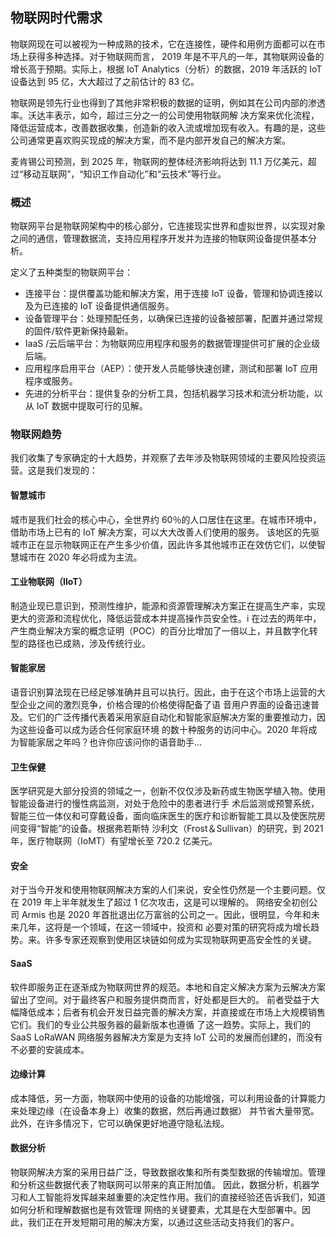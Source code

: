 ## 物联网时代需求

物联网现在可以被视为一种成熟的技术，它在连接性，硬件和用例方面都可以在市场上获得多种选择。对于物联网而言，
2019 年是不平凡的一年，其物联网设备的增长高于预期。实际上，根据 IoT Analytics（分析）的数据，2019 年活跃的 IoT 设备达到 95 亿，大大超过了之前估计的 83 亿。

物联网是领先行业也得到了其他非常积极的数据的证明，例如其在公司内部的渗透率。沃达丰表示，如今，超过三分之一的公司使用物联网解
决方案来优化流程，降低运营成本，改善数据收集，创造新的收入流或增加现有收入。有趣的是，这些公司通常更喜欢购买现成的解决方案，而不是内部开发自己的解决方案。

麦肯锡公司预测，到 2025 年，物联网的整体经济影响将达到 11.1 万亿美元，超过“移动互联网”，“知识工作自动化”和“云技术”等行业。

### 概述

物联网平台是物联网架构中的核心部分，它连接现实世界和虚拟世界，以实现对象之间的通信，管理数据流，支持应用程序开发并为连接的物联网设备提供基本分析。

定义了五种类型的物联网平台：

- 连接平台：提供覆盖功能和解决方案，用于连接 IoT 设备，管理和协调连接以及为已连接的 IoT 设备提供通信服务。
- 设备管理平台：处理预配任务，以确保已连接的设备被部署，配置并通过常规的固件/软件更新保持最新。
- IaaS /云后端平台：为物联网应用程序和服务的数据管理提供可扩展的企业级后端。
- 应用程序启用平台（AEP）：使开发人员能够快速创建，测试和部署 IoT 应用程序或服务。
- 先进的分析平台：提供复杂的分析工具，包括机器学习技术和流分析功能，以从 IoT 数据中提取可行的见解。

### 物联网趋势

我们收集了专家确定的十大趋势，并观察了去年涉及物联网领域的主要风险投资运营。这是我们发现的：

#### 智慧城市

城市是我们社会的核心中心，全世界约 60％的人口居住在这里。在城市环境中，借助市场上已有的 IoT 解决方案，可以大大改善人们使用的服务。
该地区的先驱城市正在显示物联网正在产生多少价值，因此许多其他城市正在效仿它们，以使智慧城市在 2020 年必将成为主流。

#### 工业物联网（IIoT）

制造业现已意识到，预测性维护，能源和资源管理解决方案正在提高生产率，实现更大的资源和流程优化，降低运营成本并提高操作员安全性。i
在过去的两年中，产生商业解决方案的概念证明（POC）的百分比增加了一倍以上，并且数字化转型的路径也已成熟，涉及传统行业。

#### 智能家居

语音识别算法现在已经足够准确并且可以执行。因此，由于在这个市场上运营的大型企业之间的激烈竞争，价格合理的价格使得配备了语
音用户界面的设备迅速普及。它们的广泛传播代表着采用家庭自动化和智能家庭解决方案的重要推动力，因为这些设备可以成为适合任何家庭环境
的数十种服务的访问中心。2020 年将成为智能家居之年吗？也许你应该问你的语音助手...

#### 卫生保健

医学研究是大部分投资的领域之一，创新不仅仅涉及新药或生物医学植入物。使用智能设备进行的慢性病监测，对处于危险中的患者进行手
术后监测或预警系统，智能三位一体仪和可穿戴设备，面向临床医生的医疗和诊断智能工具以及使医院房间变得“智能”的设备。根据弗若斯特
沙利文（Frost＆Sullivan）的研究，到 2021 年，医疗物联网（IoMT）有望增长至 720.2 亿美元。

#### 安全

对于当今开发和使用物联网解决方案的人们来说，安全性仍然是一个主要问题。仅在 2019 年上半年就发生了超过 1 亿次攻击，这是可以理解的。
网络安全初创公司 Armis 也是 2020 年首批退出亿万富翁的公司之一。因此，很明显，今年和未来几年，这将是一个领域，在这一领域中，投资和
必要对策的研究将成为增长趋势。来。许多专家还观察到使用区块链如何成为实现物联网更高安全性的关键。

#### SaaS

软件即服务正在逐渐成为物联网世界的规范。本地和自定义解决方案为云解决方案留出了空间。对于最终客户和服务提供商而言，好处都是巨大的。
前者受益于大幅降低成本；后者有机会开发日益完善的解决方案，并直接或在市场上大规模销售它们。我们的专业公共服务器的最新版本也遵循
了这一趋势。实际上，我们的 SaaS LoRaWAN 网络服务器解决方案是为支持 IoT 公司的发展而创建的，而没有不必要的安装成本。

#### 边缘计算

成本降低，另一方面，物联网中使用的设备的功能增强，可以利用设备的计算能力来处理边缘（在设备本身上）收集的数据，然后再通过数据）
并节省大量带宽。此外，在许多情况下，它可以确保更好地遵守隐私法规。

#### 数据分析

物联网解决方案的采用日益广泛，导致数据收集和所有类型数据的传输增加。管理和分析这些数据代表了物联网可以带来的真正附加值。
因此，数据分析，机器学习和人工智能将发挥越来越重要的决定性作用。我们的直接经验还告诉我们，知道如何分析和理解数据也是有效管理
网络的关键要素，尤其是在大型部署中。因此，我们正在开发短期可用的解决方案，以通过这些活动支持我们的客户。
